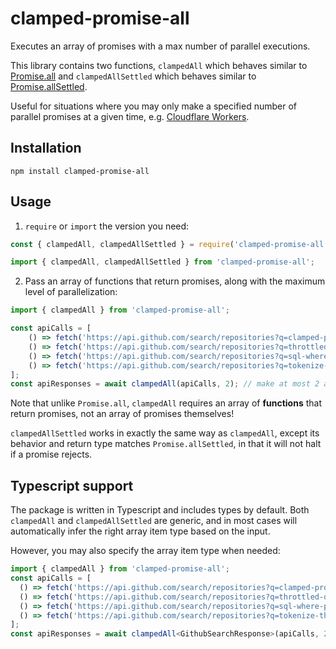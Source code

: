 # clamped-promise-all
Executes an array of promises with a max number of parallel executions.

This library contains two functions, `clampedAll` which behaves similar to [Promise.all](https://developer.mozilla.org/en-US/docs/Web/JavaScript/Reference/Global_Objects/Promise/all) and `clampedAllSettled` which behaves similar to [Promise.allSettled](https://developer.mozilla.org/en-US/docs/Web/JavaScript/Reference/Global_Objects/Promise/allSettled).

Useful for situations where you may only make a specified number of parallel promises at a given time, e.g. [Cloudflare Workers](https://developers.cloudflare.com/workers/platform/limits/#simultaneous-open-connections).

## Installation
```shell
npm install clamped-promise-all
```

## Usage
1) `require` or `import` the version you need:
```javascript
const { clampedAll, clampedAllSettled } = require('clamped-promise-all');
```

```javascript
import { clampedAll, clampedAllSettled } from 'clamped-promise-all';
```

2) Pass an array of functions that return promises, along with the maximum level of parallelization:
```javascript
import { clampedAll } from 'clamped-promise-all';

const apiCalls = [
    () => fetch('https://api.github.com/search/repositories?q=clamped-promise-all'),
    () => fetch('https://api.github.com/search/repositories?q=throttled-queue'),
    () => fetch('https://api.github.com/search/repositories?q=sql-where-parser'),
    () => fetch('https://api.github.com/search/repositories?q=tokenize-this'),
];
const apiResponses = await clampedAll(apiCalls, 2); // make at most 2 api calls in parallel
```
Note that unlike `Promise.all`, `clampedAll` requires an array of __functions__ that return promises, not an array of promises themselves!

`clampedAllSettled` works in exactly the same way as `clampedAll`, except its behavior and return type matches `Promise.allSettled`, in that it will not halt if a promise rejects.

## Typescript support
The package is written in Typescript and includes types by default. Both `clampedAll` and `clampedAllSettled` are generic, and in most cases will automatically infer the right array item type based on the input.

However, you may also specify the array item type when needed:
```typescript
import { clampedAll } from 'clamped-promise-all';
const apiCalls = [
  () => fetch('https://api.github.com/search/repositories?q=clamped-promise-all'),
  () => fetch('https://api.github.com/search/repositories?q=throttled-queue'),
  () => fetch('https://api.github.com/search/repositories?q=sql-where-parser'),
  () => fetch('https://api.github.com/search/repositories?q=tokenize-this'),
];
const apiResponses = await clampedAll<GithubSearchResponse>(apiCalls, 2); // apiResponses is now typed as GithubSearchResponse[]
```
